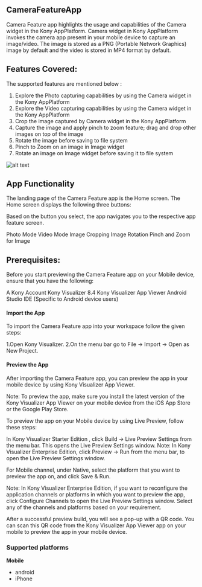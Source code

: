 ## CameraFeatureApp

Camera Feature app highlights the usage and capabilities of the Camera widget in the Kony AppPlatform. Camera widget in Kony AppPlatform invokes the camera app present in your mobile device to capture an image/video. The image is stored as a PNG (Portable Network Graphics) image by default and the video is stored in MP4 format by default.

## Features Covered: 

The supported features are mentioned below :

  1. Explore the Photo capturing capabilities by using the Camera widget in the Kony AppPlatform
  2. Explore the Video capturing capabilities by using the Camera widget in the Kony AppPlatform
  3. Crop the image captured by Camera widget in the Kony AppPlatform
  4. Capture the image and apply pinch to zoom feature; drag and drop other images on top of the image
  5. Rotate the image before saving to file system
  6. Pinch to Zoom on an image in Image widget
  7. Rotate an image on Image widget before saving it to file system
  
  ![alt text](https://thesweetsetup.com/wp-content/uploads/2018/07/third-party-camera-apps-07.jpg "Logo Title Text 1")
  
 ## App Functionality
The landing page of the Camera Feature app is the Home screen. The Home screen displays the following three buttons:


Based on the button you select, the app navigates you to the respective app feature screen.

Photo Mode
Video Mode
Image Cropping
Image Rotation
Pinch and Zoom for Image

 ## Prerequisites:
 Before you start previewing the Camera Feature app on your Mobile device, ensure that you have the following: 

A Kony Account
Kony Visualizer 8.4
Kony Visualizer App Viewer
Android Studio IDE (Specific to Android device users)

#### Import the App
To import the Camera Feature app into your workspace follow the given steps:

1.Open Kony Visualizer.
2.On the menu bar go to File -> Import -> Open as New Project.

#### Preview the App
After importing the Camera Feature app, you can preview the app in your mobile device by using Kony Visualizer App Viewer.

Note: To preview the app, make sure you install the latest version of the Kony Visualizer App Viewer on your mobile device from the iOS App Store or the Google Play Store.

To preview the app on your Mobile device by using Live Preview, follow these steps:

In Kony Visualizer Starter Edition , click Build → Live Preview Settings from the menu bar. This opens the Live Preview Settings window.
Note: In Kony Visualizer Enterprise Edition, click Preview → Run from the menu bar, to open the Live Preview Settings window. 

For Mobile channel, under Native, select the platform that you want to preview the app on, and click Save & Run.

Note: In Kony Visualizer Enterprise Edition, if you want to reconfigure the application channels or platforms in which you want to preview the app, click Configure Channels to open the Live Preview Settings window. Select any of the channels and platforms based on your requirement.

After a successful preview build, you will see a pop-up with a QR code. You can scan this QR code from the Kony Visualizer App Viewer app on your mobile to preview the app in your mobile device.



### Supported platforms
**Mobile**
 * android
 * iPhone


